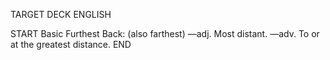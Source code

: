 TARGET DECK
ENGLISH

START
Basic
Furthest
Back: (also farthest) —adj. Most distant. —adv. To or at the greatest distance.
END
